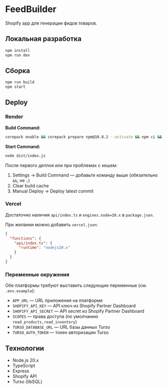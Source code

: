 # FeedBuilder

Shopify app для генерации фидов товаров.

## Локальная разработка

```bash
npm install
npm run dev
```

## Сборка

```bash
npm run build
npm start
```

## Deploy

### Render

**Build Command:**
```bash
corepack enable && corepack prepare npm@10.8.2 --activate && npm ci && npm run build
```

**Start Command:**
```bash
node dist/index.js
```

После первого деплоя или при проблемах с кешем:
1. Settings → Build Command — добавьте команду выше (обязательно `&&`, не `;`)
2. Clear build cache
3. Manual Deploy → Deploy latest commit

### Vercel

Достаточно наличия `api/index.ts` и `engines.node=20.x` в `package.json`.

При желании можно добавить `vercel.json`:
```json
{
  "functions": {
    "api/index.ts": {
      "runtime": "nodejs20.x"
    }
  }
}
```

### Переменные окружения

Обе платформы требуют выставить следующие переменные (см. `.env.example`):

- `APP_URL` — URL приложения на платформе
- `SHOPIFY_API_KEY` — API ключ из Shopify Partner Dashboard
- `SHOPIFY_API_SECRET` — API secret из Shopify Partner Dashboard
- `SCOPES` — права доступа (по умолчанию `read_products,read_inventory`)
- `TURSO_DATABASE_URL` — URL базы данных Turso
- `TURSO_AUTH_TOKEN` — токен авторизации Turso

## Технологии

- Node.js 20.x
- TypeScript
- Express
- Shopify API
- Turso (libSQL)

